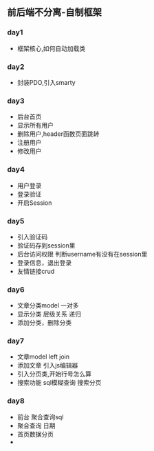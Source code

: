 ## 前后端不分离-自制框架

### day1

- 框架核心,如何自动加载类

### day2

- 封装PDO,引入smarty

### day3

- 后台首页
- 显示所有用户 
- 删除用户,header函数页面跳转
- 注册用户 
- 修改用户 

### day4

- 用户登录
- 登录验证
- 开启Session

### day5

- 引入验证码
- 验证码存到session里
- 后台访问权限 判断username有没有在session里
- 登录信息，退出登录
- 友情链接crud

### day6

- 文章分类model 一对多
- 显示分类 层级关系 递归
- 添加分类，删除分类

### day7

- 文章model left join 
- 添加文章 引入js编辑器
- 引入分页类,开始行号怎么算
- 搜索功能 sql模糊查询 搜索分页

### day8

- 前台 聚合查询sql
- 聚合查询 日期
- 首页数据分页
- 
